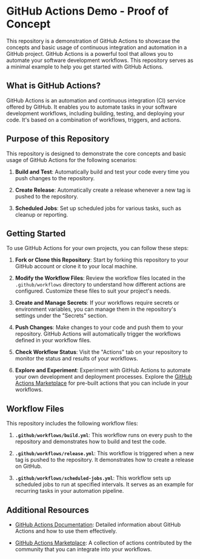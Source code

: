 # GitHub Actions Demo - Proof of Concept

This repository is a demonstration of GitHub Actions to showcase the concepts and basic usage of continuous integration and automation in a GitHub project. GitHub Actions is a powerful tool that allows you to automate your software development workflows. This repository serves as a minimal example to help you get started with GitHub Actions.

## What is GitHub Actions?

GitHub Actions is an automation and continuous integration (CI) service offered by GitHub. It enables you to automate tasks in your software development workflows, including building, testing, and deploying your code. It's based on a combination of workflows, triggers, and actions.

## Purpose of this Repository

This repository is designed to demonstrate the core concepts and basic usage of GitHub Actions for the following scenarios:

1. **Build and Test**: Automatically build and test your code every time you push changes to the repository.

2. **Create Release**: Automatically create a release whenever a new tag is pushed to the repository.

3. **Scheduled Jobs**: Set up scheduled jobs for various tasks, such as cleanup or reporting.

## Getting Started

To use GitHub Actions for your own projects, you can follow these steps:

1. **Fork or Clone this Repository**: Start by forking this repository to your GitHub account or clone it to your local machine.

2. **Modify the Workflow Files**: Review the workflow files located in the `.github/workflows` directory to understand how different actions are configured. Customize these files to suit your project's needs.

3. **Create and Manage Secrets**: If your workflows require secrets or environment variables, you can manage them in the repository's settings under the "Secrets" section.

4. **Push Changes**: Make changes to your code and push them to your repository. GitHub Actions will automatically trigger the workflows defined in your workflow files.

5. **Check Workflow Status**: Visit the "Actions" tab on your repository to monitor the status and results of your workflows.

6. **Explore and Experiment**: Experiment with GitHub Actions to automate your own development and deployment processes. Explore the [GitHub Actions Marketplace](https://github.com/marketplace?type=actions) for pre-built actions that you can include in your workflows.

## Workflow Files

This repository includes the following workflow files:

1. **`.github/workflows/build.yml`**: This workflow runs on every push to the repository and demonstrates how to build and test the code.

2. **`.github/workflows/release.yml`**: This workflow is triggered when a new tag is pushed to the repository. It demonstrates how to create a release on GitHub.

3. **`.github/workflows/scheduled-jobs.yml`**: This workflow sets up scheduled jobs to run at specified intervals. It serves as an example for recurring tasks in your automation pipeline.

## Additional Resources

- [GitHub Actions Documentation](https://docs.github.com/en/actions): Detailed information about GitHub Actions and how to use them effectively.

- [GitHub Actions Marketplace](https://github.com/marketplace?type=actions): A collection of actions contributed by the community that you can integrate into your workflows.

